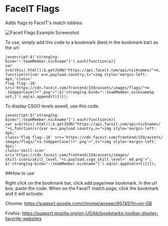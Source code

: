 # FaceIT Flags
Adds flags to FaceIT's match lobbies

![Faceit Flags Example Screenshot](http://image.prntscr.com/image/751c8f5c41a8418aabcca741bda98522.png)

To use, simply add this code to a bookmark (best in the bookmark bar) as the url:
```
javascript:$('strong[ng-bind="::teamMember.nickname"]').each(function(a){
var n=$(this).html();$.getJSON("https://api.faceit.com/api/nicknames/"+n,
function(n){var e=n.payload.country,t="<img style='margin-left: 4px;'class='
flag flag--16' src='https://cdn.faceit.com/frontend/159/assets/images/flags/"+e
.toUpperCase()+".png'>";$('strong[ng-bind="::teamMember.nickname&q
uot;]').eq(a).append(t)})});
```

To display CSGO levels aswell, use this code:
```
javascript:$('strong[ng-bind="::teamMember.nickname"]').each(function(e){
var s=$(this).html();$.getJSON("https://api.faceit.com/api/nicknames/
"+s,function(s){var a=s.payload.country,n="<img style='margin-left: 4px;'
class='flag flag--16' src='https://cdn.faceit.com/frontend/159/assets/
images/flags/"+a.toUpperCase()+".png'>",t="<img style='margin-left: 4px;'
class='skill-icon' src='https://cdn.faceit.com/frontend/159/assets/images/
skill-icons/skill_level_"+s.payload.csgo_skill_level+"_md.png'>";
$('strong[ng-bind="::teamMember.nickname"]').eq(e).append(n+t)})});
```

##How to use

Right click on the bookmark bar, click add page/new bookmark.
In the url box, paste the code.
When on the FaceIT match page, click the bookmark and it will activate.

Chrome: https://support.google.com/chrome/answer/95745?hl=en-GB

Firefox: https://support.mozilla.org/en-US/kb/bookmarks-toolbar-display-favorite-websites
